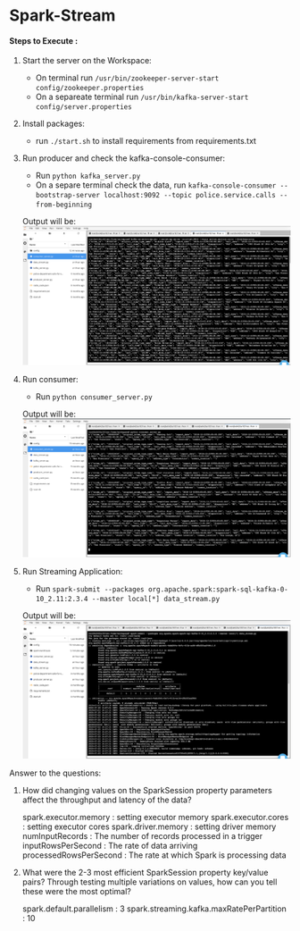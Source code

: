 # Spark-Stream

#### Steps to Execute :

1. Start the server on the Workspace:
   - On terminal run `/usr/bin/zookeeper-server-start config/zookeeper.properties`
   - On a separeate terminal run `/usr/bin/kafka-server-start config/server.properties`

2. Install packages:
    - run `./start.sh` to install requirements from requirements.txt

3. Run producer and check the kafka-console-consumer:
    - Run `python kafka_server.py` 
    - On a separe terminal check the data, run `kafka-console-consumer --bootstrap-server localhost:9092 --topic police.service.calls --from-beginning`   
   
   Output will be:
   <img src='console_consumer.PNG'/>

5. Run consumer:
    - Run `python consumer_server.py`
   
   Output will be:
   <img src='consumer_server.PNG'/>

6. Run Streaming Application:
     - Run `spark-submit --packages org.apache.spark:spark-sql-kafka-0-10_2.11:2.3.4 --master local[*] data_stream.py`
   
   Output will be:
   <img src='spark.PNG'/>


Answer to the questions:

1. How did changing values on the SparkSession property parameters affect the throughput and latency of the data?

    spark.executor.memory : setting executor memory 
    spark.executor.cores : setting executor cores
    spark.driver.memory : setting driver memory
    numInputRecords : The number of records processed in a trigger
    inputRowsPerSecond : The rate of data arriving
    processedRowsPerSecond : The rate at which Spark is processing data
    

2. What were the 2-3 most efficient SparkSession property key/value pairs? Through testing multiple variations on values, how can you tell these were the most optimal? 

    spark.default.parallelism : 3
    spark.streaming.kafka.maxRatePerPartition : 10
